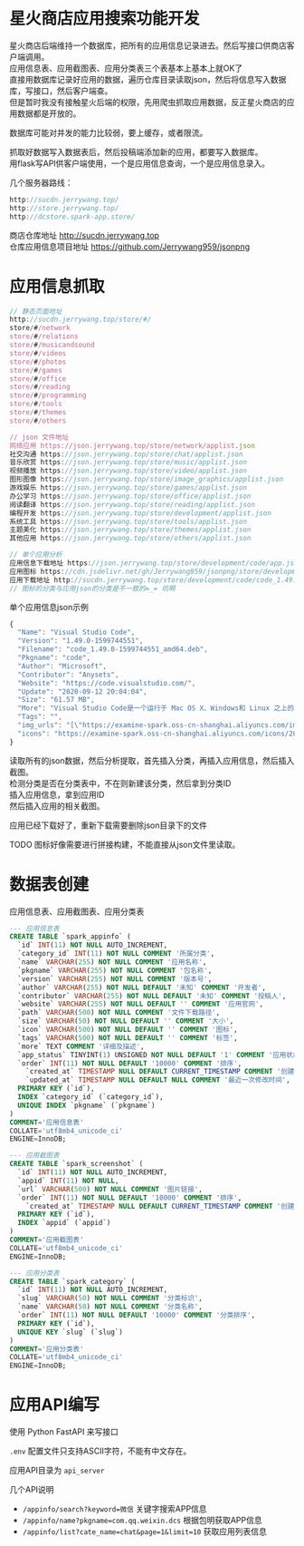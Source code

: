 # 星火商店应用搜索功能开发

星火商店后端维持一个数据库，把所有的应用信息记录进去。然后写接口供商店客户端调用。      
应用信息表、应用截图表、应用分类表三个表基本上基本上就OK了        
直接用数据库记录好应用的数据，遍历仓库目录读取json，然后将信息写入数据库，写接口，然后客户端查。        
但是暂时我没有接触星火后端的权限，先用爬虫抓取应用数据，反正星火商店的应用数据都是开放的。      

数据库可能对并发的能力比较弱，要上缓存，或者限流。  

抓取好数据写入数据表后，然后投稿端添加新的应用，都要写入数据库。    
用flask写API供客户端使用，一个是应用信息查询，一个是应用信息录入。      

几个服务器路线：
```js
http://sucdn.jerrywang.top/
http://store.jerrywang.top/
http://dcstore.spark-app.store/
```

商店仓库地址 http://sucdn.jerrywang.top     
仓库应用信息项目地址 https://github.com/Jerrywang959/jsonpng  


# 应用信息抓取

```js
// 静态页面地址
http://sucdn.jerrywang.top/store/#/     
store/#/network
store/#/relations
store/#/musicandsound
store/#/videos
store/#/photos
store/#/games
store/#/office
store/#/reading
store/#/programming
store/#/tools
store/#/themes
store/#/others

// json 文件地址
网络应用 https://json.jerrywang.top/store/network/applist.json
社交沟通 https://json.jerrywang.top/store/chat/applist.json
音乐欣赏 https://json.jerrywang.top/store/music/applist.json
视频播放 https://json.jerrywang.top/store/video/applist.json
图形图像 https://json.jerrywang.top/store/image_graphics/applist.json
游戏娱乐 https://json.jerrywang.top/store/games/applist.json
办公学习 https://json.jerrywang.top/store/office/applist.json
阅读翻译 https://json.jerrywang.top/store/reading/applist.json
编程开发 https://json.jerrywang.top/store/development/applist.json
系统工具 https://json.jerrywang.top/store/tools/applist.json
主题美化 https://json.jerrywang.top/store/themes/applist.json
其他应用 https://json.jerrywang.top/store/others/applist.json

// 单个应用分析
应用信息下载地址 https://json.jerrywang.top/store/development/code/app.json 
应用图标 https://cdn.jsdelivr.net/gh/Jerrywang959/jsonpng/store/development/code/icon.png
应用下载地址 http://sucdn.jerrywang.top/store/development/code/code_1.49.0-1599744551_amd64.deb
// 图标的分类与应用json的分类是不一致的=_= 坑啊 
```

单个应用信息json示例
```js
{
  "Name": "Visual Studio Code",
  "Version": "1.49.0-1599744551",
  "Filename": "code_1.49.0-1599744551_amd64.deb",
  "Pkgname": "code",
  "Author": "Microsoft",
  "Contributor": "Anysets",
  "Website": "https://code.visualstudio.com/",
  "Update": "2020-09-12 20:04:04",
  "Size": "61.57 MB",
  "More": "Visual Studio Code是一个运行于 Mac OS X、Windows和 Linux 之上的，针对于编写现代 Web 和云应用的跨平台源代码编辑器。该编辑器也集成了所有一款现代编辑器所应该具备的特性，包括语法高亮（syntax high lighting），可定制的热键绑定（customizable keyboard bindings），括号匹配（bracket matching）以及代码片段收集（snippets）。",
  "Tags": "",
  "img_urls": "[\"https://examine-spark.oss-cn-shanghai.aliyuncs.com/images/2020/09/12/c15c6380-f4ef-11ea-bf79-1335c9b78358.png\",\"https://examine-spark.oss-cn-shanghai.aliyuncs.com/images/2020/09/12/c3964df0-f4ef-11ea-bf79-1335c9b78358.png\"]",
  "icons": "https://examine-spark.oss-cn-shanghai.aliyuncs.com/icons/2020/09/12/bd3e4fc0-f4ef-11ea-bf79-1335c9b78358.png"
}
```

读取所有的json数据，然后分析提取，首先插入分类，再插入应用信息，然后插入截图。    
检测分类是否在分类表中，不在则新建该分类，然后拿到分类ID    
插入应用信息，拿到应用ID    
然后插入应用的相关截图。    

应用已经下载好了，重新下载需要删除json目录下的文件

TODO 图标好像需要进行拼接构建，不能直接从json文件里读取。  

# 数据表创建
应用信息表、应用截图表、应用分类表  
```sql
--- 应用信息表
CREATE TABLE `spark_appinfo` (
  `id` INT(11) NOT NULL AUTO_INCREMENT,
  `category_id` INT(11) NOT NULL COMMENT '所属分类',
  `name` VARCHAR(255) NOT NULL COMMENT '应用名称',
  `pkgname` VARCHAR(255) NOT NULL COMMENT '包名称',
  `version` VARCHAR(255) NOT NULL COMMENT '版本号',
  `author` VARCHAR(255) NOT NULL DEFAULT '未知' COMMENT '开发者',
  `contributor` VARCHAR(255) NOT NULL DEFAULT '未知' COMMENT '投稿人',
  `website` VARCHAR(255) NOT NULL DEFAULT '' COMMENT '应用官网',
  `path` VARCHAR(500) NOT NULL COMMENT '文件下载路径',
  `size` VARCHAR(50) NOT NULL DEFAULT '' COMMENT '大小',
  `icon` VARCHAR(500) NOT NULL DEFAULT '' COMMENT '图标',
  `tags` VARCHAR(500) NOT NULL DEFAULT '' COMMENT '标签',
  `more` TEXT COMMENT '详细及描述',
  `app_status` TINYINT(1) UNSIGNED NOT NULL DEFAULT '1' COMMENT '应用状态; 0: 下架, 1:正常, 2:未审核',
  `order` INT(11) NOT NULL DEFAULT '10000' COMMENT '排序',
	`created_at` TIMESTAMP NULL DEFAULT CURRENT_TIMESTAMP COMMENT '创建时间',
	`updated_at` TIMESTAMP NULL DEFAULT NULL COMMENT '最近一次修改时间',
  PRIMARY KEY (`id`),
  INDEX `category_id` (`category_id`),
  UNIQUE INDEX `pkgname` (`pkgname`)
)
COMMENT='应用信息表'
COLLATE='utf8mb4_unicode_ci'
ENGINE=InnoDB;

--- 应用截图表
CREATE TABLE `spark_screenshot` (
  `id` INT(11) NOT NULL AUTO_INCREMENT,
  `appid` INT(11) NOT NULL,
  `url` VARCHAR(500) NOT NULL COMMENT '图片链接',
  `order` INT(11) NOT NULL DEFAULT '10000' COMMENT '排序',
	`created_at` TIMESTAMP NULL DEFAULT CURRENT_TIMESTAMP COMMENT '创建时间',
  PRIMARY KEY (`id`),
  INDEX `appid` (`appid`)
)
COMMENT='应用截图表'
COLLATE='utf8mb4_unicode_ci'
ENGINE=InnoDB;

--- 应用分类表
CREATE TABLE `spark_category` (
  `id` INT(11) NOT NULL AUTO_INCREMENT,
  `slug` VARCHAR(50) NOT NULL COMMENT '分类标识',
  `name` VARCHAR(50) NOT NULL COMMENT '分类名称',
  `order` INT(11) NOT NULL DEFAULT '10000' COMMENT '分类排序',
  PRIMARY KEY (`id`),
  UNIQUE KEY `slug` (`slug`)
)
COMMENT='应用分类表'
COLLATE='utf8mb4_unicode_ci'
ENGINE=InnoDB;
```

# 应用API编写
使用 Python FastAPI 来写接口    

`.env` 配置文件只支持ASCII字符，不能有中文存在。  

应用API目录为 `api_server`

几个API说明
* `/appinfo/search?keyword=微信` 关键字搜索APP信息   
* `/appinfo/name?pkgname=com.qq.weixin.dcs` 根据包明获取APP信息
* `/appinfo/list?cate_name=chat&page=1&limit=10` 获取应用列表信息